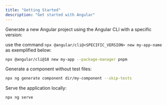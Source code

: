 ```yaml
---
title: "Getting Started"
description: "Get started with Angular"
---
```


Generate a new Angular project using the Angular CLI with a specific version:

use the command `npx @angular/cli@<SPECIFIC_VERSION> new my-app-name` as exemplified below:

```sh
npx @angular/cli@18 new my-app --package-manager pnpm
```

Generate a component without test files:

```sh
npx ng generate component dir/my-component --skip-tests
```

Serve the application locally:

```sh
npx ng serve
```
